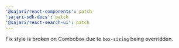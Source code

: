 ```yaml
---
'@sajari/react-components': patch
'sajari-sdk-docs': patch
'@sajari/react-search-ui': patch
---
```


Fix style is broken on Combobox due to `box-sizing` being overridden.
